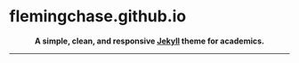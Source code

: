 # flemingchase.github.io

<div align="center">

**A simple, clean, and responsive [Jekyll](https://jekyllrb.com/) theme for academics.**

---
